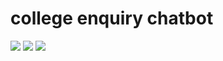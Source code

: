 # college enquiry chatbot
![](https://github.com/robertcjoshy/project_startatcoding/blob/main/images/Screenshot_1.png)
![](https://github.com/robertcjoshy/project_startatcoding/blob/main/images/Screenshot_2.png)
![](https://github.com/robertcjoshy/project_startatcoding/blob/main/images/Screenshot_2.png)

